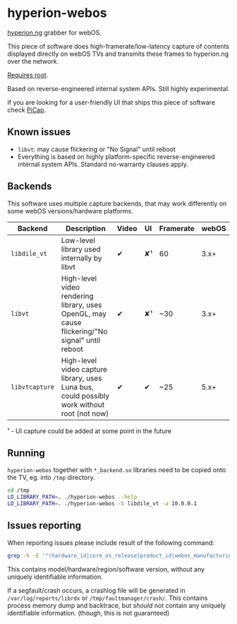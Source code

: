 # hyperion-webos

[hyperion.ng](https://github.com/hyperion-project/hyperion.ng) grabber for
webOS.

This piece of software does high-framerate/low-latency capture of contents
displayed directly on webOS TVs and transmits these frames to hyperion.ng over
the network.

[Requires root](https://rootmy.tv/).

Based on reverse-engineered internal system APIs. Still highly experimental.

If you are looking for a user-friendly UI that ships this piece of software check [PiCap](https://github.com/TBSniller/piccap).

## Known issues
* `libvt`: may cause flickering or "No Signal" until reboot
* Everything is based on highly platform-specific reverse-engineered internal
  system APIs. Standard no-warranty clauses apply.

## Backends
This software uses multiple capture backends, that may work differently on some
webOS versions/hardware platforms.

| Backend        | Description                                                                                    | Video | UI | Framerate | webOS |
|----------------|------------------------------------------------------------------------------------------------|-------|----|-----------|-------|
| `libdile_vt`   | Low-level library used internally by libvt                                                     |   ✔   | ✘¹ | 60        | 3.x+ |
| `libvt`        | High-level video rendering library, uses OpenGL, may cause flickering/"No signal" until reboot |   ✔   | ✘¹ | ~30       | 3.x+ |
| `libvtcapture` | High-level video capture library, uses Luna bus, could possibly work without root (not now)    |   ✔   | ✔  | ~25       | 5.x+ |

¹ - UI capture could be added at some point in the future

## Running

`hyperion-webos` together with `*_backend.so` libraries need to be copied onto
the TV, eg. into `/tmp` directory.

```sh
cd /tmp
LD_LIBRARY_PATH=. ./hyperion-webos --help
LD_LIBRARY_PATH=. ./hyperion-webos -b libdile_vt -a 10.0.0.1
```

## Issues reporting

When reporting issues please include result of the following command:
```sh
grep -h -E '"(hardware_id|core_os_release|product_id|webos_manufacturing_version|board_type)"' /var/run/nyx/*
```

This contains model/hardware/region/software version, without any uniquely
identifiable information.

If a segfault/crash occurs, a crashlog file will be generated in `/var/log/reports/librdx`
or `/tmp/faultmanager/crash/`. This contains process memory dump and backtrace,
but *should* not contain any uniquely identifiable information. (though, this is not guaranteed)
